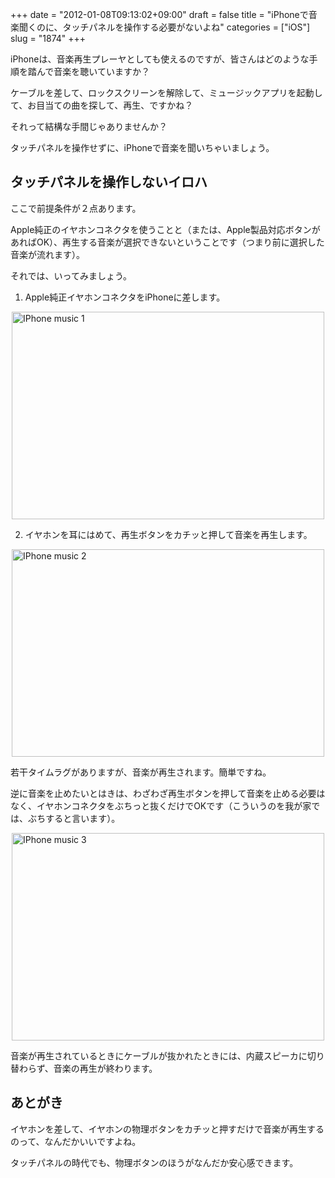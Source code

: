 +++
date = "2012-01-08T09:13:02+09:00"
draft = false
title = "iPhoneで音楽聞くのに、タッチパネルを操作する必要がないよね"
categories = ["iOS"]
slug = "1874"
+++

iPhoneは、音楽再生プレーヤとしても使えるのですが、皆さんはどのような手順を踏んで音楽を聴いていますか？

ケーブルを差して、ロックスクリーンを解除して、ミュージックアプリを起動して、お目当ての曲を探して、再生、ですかね？

それって結構な手間じゃありませんか？

タッチパネルを操作せずに、iPhoneで音楽を聞いちゃいましょう。

<h2>タッチパネルを操作しないイロハ</h2>

ここで前提条件が２点あります。

Apple純正のイヤホンコネクタを使うことと（または、Apple製品対応ボタンがあればOK）、再生する音楽が選択できないということです（つまり前に選択した音楽が流れます）。

それでは、いってみましょう。

1. Apple純正イヤホンコネクタをiPhoneに差します。

<img style="display:block; margin-left:auto; margin-right:auto;" src="/images/2012/01/iPhone_music_1.jpg" alt="IPhone music 1" title="iPhone_music_1.JPG" border="0" width="500" height="332" />

2. イヤホンを耳にはめて、再生ボタンをカチッと押して音楽を再生します。

<img style="display:block; margin-left:auto; margin-right:auto;" src="/images/2012/01/iPhone_music_2.jpg" alt="IPhone music 2" title="iPhone_music_2.JPG" border="0" width="500" height="332" />

若干タイムラグがありますが、音楽が再生されます。簡単ですね。

逆に音楽を止めたいとはきは、わざわざ再生ボタンを押して音楽を止める必要はなく、イヤホンコネクタをぶちっと抜くだけでOKです（こういうのを我が家では、ぶちすると言います）。

<img style="display:block; margin-left:auto; margin-right:auto;" src="/images/2012/01/iPhone_music_3.jpg" alt="IPhone music 3" title="iPhone_music_3.JPG" border="0" width="500" height="332" />

音楽が再生されているときにケーブルが抜かれたときには、内蔵スピーカに切り替わらず、音楽の再生が終わります。

<h2>あとがき</h2>

イヤホンを差して、イヤホンの物理ボタンをカチッと押すだけで音楽が再生するのって、なんだかいいですよね。

タッチパネルの時代でも、物理ボタンのほうがなんだか安心感できます。
